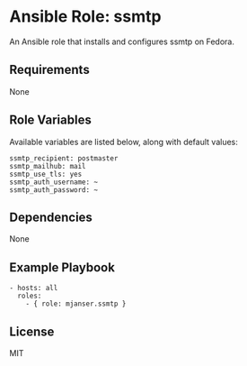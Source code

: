 # Ansible Role: ssmtp

An Ansible role that installs and configures ssmtp on Fedora.

## Requirements

None

## Role Variables

Available variables are listed below, along with default values:

    ssmtp_recipient: postmaster
    ssmtp_mailhub: mail
    ssmtp_use_tls: yes
    ssmtp_auth_username: ~
    ssmtp_auth_password: ~

## Dependencies

None

## Example Playbook

    - hosts: all
      roles:
        - { role: mjanser.ssmtp }

## License

MIT
